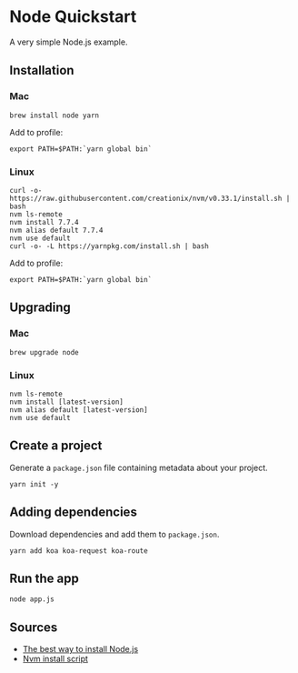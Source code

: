 # Node Quickstart

A very simple Node.js example.

## Installation

### Mac

`brew install node yarn`

Add to profile:

```
export PATH=$PATH:`yarn global bin`
```

### Linux

```
curl -o- https://raw.githubusercontent.com/creationix/nvm/v0.33.1/install.sh | bash
nvm ls-remote
nvm install 7.7.4
nvm alias default 7.7.4
nvm use default
curl -o- -L https://yarnpkg.com/install.sh | bash
```

Add to profile:

```
export PATH=$PATH:`yarn global bin`
```

## Upgrading

### Mac

`brew upgrade node`

### Linux

```
nvm ls-remote
nvm install [latest-version]
nvm alias default [latest-version]
nvm use default
```

## Create a project

Generate a `package.json` file containing metadata about your project.

```
yarn init -y
```

## Adding dependencies

Download dependencies and add them to `package.json`.

```
yarn add koa koa-request koa-route
```

## Run the app

```
node app.js
```


## Sources

- [The best way to install Node.js](http://yoember.com/nodejs/the-best-way-to-install-node-js/)
- [Nvm install script](https://github.com/creationix/nvm#install-script)
